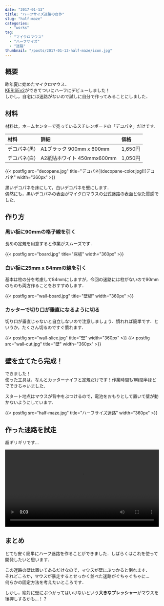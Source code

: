 ```yaml
---
date: "2017-01-13"
title: "ハーフサイズ迷路の自作"
slug: "half-maze"
categories:
  - "works"
tag:
  - "マイクロマウス"
  - "ハーフサイズ"
  - "迷路"
thumbnail: "/posts/2017-01-13-half-maze/icon.jpg"
---
```


## 概要

昨年夏に始めたマイクロマウス．  
[KERISEv2](/tags/#tag-index-KERISEv2)ができてついにハーフにデビューしました！  
しかし，自宅には迷路がないので試しに自分で作ってみることにしました．

<!--more-->

## 材料

材料は，ホームセンターで売っているスチレンボードの「デコパネ」だけです．

|材料|詳細|価格|
|:--|:--|:--|
|デコパネ(黒)|A1ブラック 900mm x 600mm|1,650円|
|デコパネ(白)|A2紙貼ホワイト 450mmx600mm|1,050円|

{{< postfig src="decopane.jpg" title="デコパネ](decopane-color.jpg)![デコパネ" width="360px" >}}

黒いデコパネを床にして，白いデコパネを壁にします．  
偶然にも，黒いデコパネの表面がマイクロマウスの公式迷路の表面と似た質感でした．

## 作り方

### 黒い板に90mmの格子線を引く

長めの定規を用意すると作業がスムーズです．

{{< postfig src="board.jpg" title="床板" width="360px" >}}

### 白い板に25mm x 84mmの線を引く

基本は柱の分を考慮して84mmにしますが，今回の迷路には柱がないので90mmのものも両方作ることをおすすめします．

{{< postfig src="wall-board.jpg" title="壁板" width="360px" >}}

### カッターで切り口が垂直になるように切る

切り口が垂直じゃないと自立しないので注意しましょう．慣れれば簡単です．というか，たくさん切るのですぐ慣れます．

{{< postfig src="wall-slice.jpg" title="壁" width="360px" >}}
{{< postfig src="wall-cut.jpg" title="壁" width="360px" >}}

## 壁を立てたら完成！

できました！  
使った工具は，なんとカッターナイフと定規だけです！作業時間も1時間半ほどでできちゃいました．

スタート地点はマウスが背中をぶつけるので，電池をおもりとして置いて壁が動かないようにしています．

{{< postfig src="half-maze.jpg" title="ハーフサイズ迷路" width="360px" >}}

## 作った迷路を試走

超ギリギリです...

<div class="video"><video src="mouse.mp4" width="100%" controls loop preload="metadata"></video></div>
<!--
<div class="video"><iframe width="90%" height="360" src="https://www.youtube.com/embed/GzYtAqqqN-g" frameborder="0" allowfullscreen></iframe></div>
-->

## まとめ

とても安く簡単にハーフ迷路を作ることができました．しばらくはこれを使って開発したいと思います．

この迷路の壁は置いてあるだけなので，マウスが壁にぶつかると倒れます．  
それどころか，マウスが暴走するとせっかく並べた迷路がぐちゃぐちゃに...  
何らかの固定方法を考えたいところです．

しかし，絶対に壁にぶつかってはいけないという**大きなプレッシャー**がマウスを後押しするかも...！？

